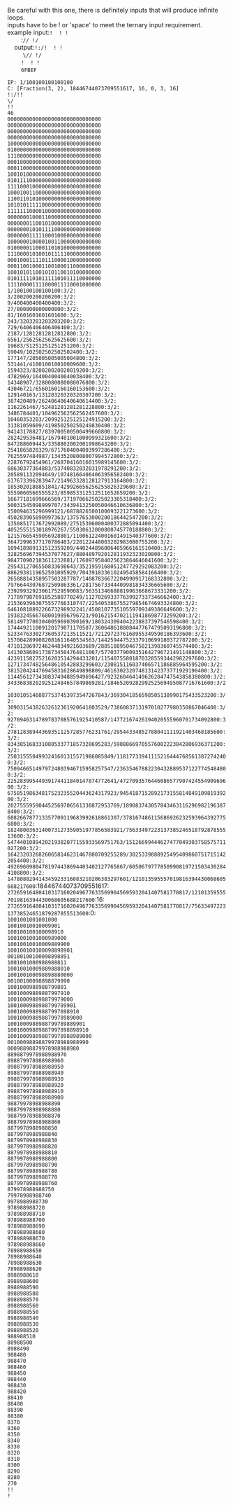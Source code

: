 Be careful with this one, there is definitely inputs that will produce infinite loops.<br>
inputs have to be ! or 'space' to meet the ternary input requirement.<br>
example input:`!  ! !`<br>
&nbsp;&nbsp;&nbsp;&nbsp;&nbsp;&nbsp;&nbsp;&nbsp;:`// !/`<br>
&nbsp;&nbsp;&nbsp;&nbsp;output:`!:/!  ! !`<br>
&nbsp;&nbsp;&nbsp;&nbsp;&nbsp;&nbsp;&nbsp;&nbsp; `\// !/`<br>
&nbsp;&nbsp;&nbsp;&nbsp;&nbsp;&nbsp;&nbsp;&nbsp;`!  ! !`<br>
&nbsp;&nbsp;&nbsp;&nbsp;&nbsp;&nbsp;&nbsp;&nbsp;`6FBEF`<br>


`IP: 1/100100100100100`<br>
`C: [Fraction(3, 2), 18446744073709551617, 16, 0, 3, 16]`<br>
`!:/!!`<br>
`\/`<br>
`!!`<br>
`46`<br>
`000000000000000000000000000000`<br>
`000000000000000000000000000000`<br>
`000000000000000000000000000000`<br>
`000000000000000000000000000000`<br>
`100000000000000000000000000000`<br>
`010000000000000000000000000000`<br>
`111000000000000000000000000000`<br>
`000100000000000000000000000000`<br>
`000110000000000000000000000000`<br>
`100101000000000000000000000000`<br>
`010111100000000000000000000000`<br>
`111100010000000000000000000000`<br>
`100010011000000000000000000000`<br>
`110011010100000000000000000000`<br>
`101010111110000000000000000000`<br>
`111111100001000000000000000000`<br>
`000000010001100000000000000000`<br>
`000000011001010000000000000000`<br>
`000000010101111000000000000000`<br>
`000000011111000100000000000000`<br>
`100000010000100110000000000000`<br>
`010000011000110101000000000000`<br>
`111000010100101111100000000000`<br>
`000100011110111000010000000000`<br>
`000110010001100100011000000000`<br>
`100101011001010110010100000000`<br>
`010111110101111101011110000000`<br>
`111100001111000011110001000000`<br>
`1/100100100100100:3/2:`<br>
`3/200200200200200:3/2:`<br>
`9/400400400400400:3/2:`<br>
`27/800800800800800:3/2:`<br>
`81/1601601601601600:3/2:`<br>
`243/3203203203203200:3/2:`<br>
`729/6406406406406400:3/2:`<br>
`2187/12812812812812800:3/2:`<br>
`6561/25625625625625600:3/2:`<br>
`19683/51251251251251200:3/2:`<br>
`59049/102502502502502400:3/2:`<br>
`177147/205005005005004800:3/2:`<br>
`531441/410010010010009600:3/2:`<br>
`1594323/820020020020019200:3/2:`<br>
`4782969/1640040040040038400:3/2:`<br>
`14348907/3280080080080076800:3/2:`<br>
`43046721/6560160160160153600:3/2:`<br>
`129140163/13120320320320307200:3/2:`<br>
`387420489/26240640640640614400:3/2:`<br>
`1162261467/52481281281281228800:3/2:`<br>
`3486784401/104962562562562457600:3/2:`<br>
`10460353203/209925125125124915200:3/2:`<br>
`31381059609/419850250250249830400:3/2:`<br>
`94143178827/839700500500499660800:3/2:`<br>
`282429536481/1679401001000999321600:3/2:`<br>
`847288609443/3358802002001998643200:3/2:`<br>
`2541865828329/6717604004003997286400:3/2:`<br>
`7625597484987/13435208008007994572800:3/2:`<br>
`22876792454961/26870416016015989145600:3/2:`<br>
`68630377364883/53740832032031978291200:3/2:`<br>
`205891132094649/107481664064063956582400:3/2:`<br>
`617673396283947/214963328128127913164800:3/2:`<br>
`1853020188851841/429926656256255826329600:3/2:`<br>
`5559060566555523/859853312512511652659200:3/2:`<br>
`16677181699666569/1719706625025023305318400:3/2:`<br>
`50031545098999707/3439413250050046610636800:3/2:`<br>
`150094635296999121/6878826500100093221273600:3/2:`<br>
`450283905890997363/13757653000200186442547200:3/2:`<br>
`1350851717672992089/27515306000400372885094400:3/2:`<br>
`4052555153018976267/55030612000800745770188800:3/2:`<br>
`12157665459056928801/110061224001601491540377600:3/2:`<br>
`36472996377170786403/220122448003202983080755200:3/2:`<br>
`109418989131512359209/440244896006405966161510400:3/2:`<br>
`328256967394537077627/880489792012811932323020800:3/2:`<br>
`984770902183611232881/1760979584025623864646041600:3/2:`<br>
`2954312706550833698643/3521959168051247729292083200:3/2:`<br>
`8862938119652501095929/7043918336102495458584166400:3/2:`<br>
`26588814358957503287787/14087836672204990917168332800:3/2:`<br>
`79766443076872509863361/28175673344409981834336665600:3/2:`<br>
`239299329230617529590083/56351346688819963668673331200:3/2:`<br>
`717897987691852588770249/112702693377639927337346662400:3/2:`<br>
`2153693963075557766310747/225405386755279854674693324800:3/2:`<br>
`6461081889226673298932241/450810773510559709349386649600:3/2:`<br>
`19383245667680019896796723/901621547021119418698773299200:3/2:`<br>
`58149737003040059690390169/1803243094042238837397546598400:3/2:`<br>
`174449211009120179071170507/3606486188084477674795093196800:3/2:`<br>
`523347633027360537213511521/7212972376168955349590186393600:3/2:`<br>
`1570042899082081611640534563/14425944752337910699180372787200:3/2:`<br>
`4710128697246244834921603689/28851889504675821398360745574400:3/2:`<br>
`14130386091738734504764811067/57703779009351642796721491148800:3/2:`<br>
`42391158275216203514294433201/115407558018703285593442982297600:3/2:`<br>
`127173474825648610542883299603/230815116037406571186885964595200:3/2:`<br>
`381520424476945831628649898809/461630232074813142373771929190400:3/2:`<br>
`1144561273430837494885949696427/923260464149626284747543858380800:3/2:`<br>
`3433683820292512484657849089281/1846520928299252569495087716761600:3/2:`<br>
`10301051460877537453973547267843/3693041856598505138990175433523200:3/2:`<br>
`30903154382632612361920641803529/7386083713197010277980350867046400:3/2:`<br>
`92709463147897837085761925410587/14772167426394020555960701734092800:3/2:`<br>
`278128389443693511257285776231761/29544334852788041111921403468185600:3/2:`<br>
`834385168331080533771857328695283/59088669705576082223842806936371200:3/2:`<br>
`2503155504993241601315571986085849/118177339411152164447685613872742400:3/2:`<br>
`7509466514979724803946715958257547/236354678822304328895371227745484800:3/2:`<br>
`22528399544939174411840147874772641/472709357644608657790742455490969600:3/2:`<br>
`67585198634817523235520443624317923/945418715289217315581484910981939200:3/2:`<br>
`202755595904452569706561330872953769/1890837430578434631162969821963878400:3/2:`<br>
`608266787713357709119683992618861307/3781674861156869262325939643927756800:3/2:`<br>
`1824800363140073127359051977856583921/7563349722313738524651879287855513600:3/2:`<br>
`5474401089420219382077155933569751763/15126699444627477049303758575711027200:3/2:`<br>
`16423203268260658146231467800709255289/30253398889254954098607517151422054400:3/2:`<br>
`49269609804781974438694403402127765867/60506797778509908197215034302844108800:3/2:`<br>
`147808829414345923316083210206383297601/121013595557019816394430068605688217600`:18446744073709551617:<br>
`2726591648041031716020496776335699045695932041407581770817/121013595557019816394430068605688217600`:16:<br>
`2726591648041031716020496776335699045695932041407581770817/7563349722313738524651879287855513600`:0:<br>
`1001001001001000`<br>
`10010010010009901`<br>
`100100100100098910`<br>
`1001001001000989000`<br>
`10010010010009889900`<br>
`100100100100098898901`<br>
`00100100100098898891`<br>
`1001001000988988811`<br>
`10010010009889888010`<br>
`100100100098898880000`<br>
`00100100098898879990`<br>
`1001000988988799801`<br>
`10010009889887997910`<br>
`100100098898879979000`<br>
`1001000988988799789901`<br>
`10010009889887997898910`<br>
`100100098898879978989000`<br>
`1001000988988799789889901`<br>
`10010009889887997898898910`<br>
`100100098898879978988989000`<br>
`00100098898879978988988990`<br>
`00098898879978988988980`<br>
`8898879978988988970`<br>
`898879978988988960`<br>
`898879978988988950`<br>
`898879978988988940`<br>
`898879978988988930`<br>
`898879978988988920`<br>
`898879978988988910`<br>
`898879978988988900`<br>
`98879978988988890`<br>
`98879978988988880`<br>
`98879978988988870`<br>
`98879978988988860`<br>
`8879978988988850`<br>
`8879978988988840`<br>
`8879978988988830`<br>
`8879978988988820`<br>
`8879978988988810`<br>
`8879978988988800`<br>
`8879978988988790`<br>
`8879978988988780`<br>
`8879978988988770`<br>
`8879978988988760`<br>
`879978988988750`<br>
`79978988988740`<br>
`9978988988730`<br>
`978988988720`<br>
`978988988710`<br>
`978988988700`<br>
`978988988690`<br>
`978988988680`<br>
`978988988670`<br>
`978988988660`<br>
`78988988650`<br>
`78988988640`<br>
`78988988630`<br>
`78988988620`<br>
`8988988610`<br>
`8988988600`<br>
`8988988590`<br>
`8988988580`<br>
`8988988570`<br>
`8988988560`<br>
`8988988550`<br>
`8988988540`<br>
`8988988530`<br>
`8988988520`<br>
`988988510`<br>
`88988500`<br>
`8988490`<br>
`988480`<br>
`988470`<br>
`988460`<br>
`988450`<br>
`988440`<br>
`988430`<br>
`988420`<br>
`88410`<br>
`88400`<br>
`88390`<br>
`88380`<br>
`8370`<br>
`8360`<br>
`8350`<br>
`8340`<br>
`8330`<br>
`8320`<br>
`8310`<br>
`8300`<br>
`8290`<br>
`8280`<br>
`270`<br>
`!!`<br>
`!`<br>
